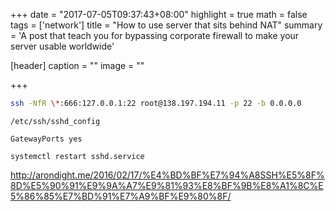 +++
date = "2017-07-05T09:37:43+08:00"
highlight = true
math = false
tags = ['network']
title = "How to use server that sits behind NAT"
summary = 'A post that teach you for bypassing corporate firewall to make your server usable worldwide'

[header]
  caption = ""
  image = ""

+++

```bash
ssh -NfR \*:666:127.0.0.1:22 root@138.197.194.11 -p 22 -b 0.0.0.0
```

`/etc/ssh/sshd_config`

```pre
GatewayPorts yes
```

`systemctl restart sshd.service`

http://arondight.me/2016/02/17/%E4%BD%BF%E7%94%A8SSH%E5%8F%8D%E5%90%91%E9%9A%A7%E9%81%93%E8%BF%9B%E8%A1%8C%E5%86%85%E7%BD%91%E7%A9%BF%E9%80%8F/